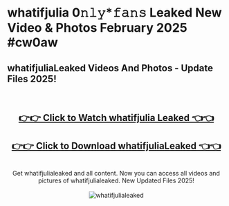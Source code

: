 # whatifjulia 0𝚗𝚕𝚢*𝚏𝚊𝚗𝚜 Leaked New Video & Photos February 2025 #cw0aw

<h2>whatifjuliaLeaked Videos And Photos - Update Files 2025!</h2>
<br>
<div align="center">
<h2><a href="https://mediaupload.pro?title=whatifjulia&ref=11F" rel="nofollow">👉👉 Click to Watch whatifjulia Leaked 👈👈</a></h2>
<h2><a href="https://mediaupload.pro?title=whatifjulia&ref=11F" rel="nofollow">👉👉 Click to Download whatifjuliaLeaked 👈👈</a></h2>
<br>
Get whatifjulialeaked and all content. Now you can access all videos and pictures of whatifjulialeaked. New Updated Files 2025!
<br>
<br>
<a href="https://mediaupload.pro?title=whatifjulia&ref=11F" rel="nofollow" data-target="animated-image.originalLink"><img src="https://i.ibb.co/Gkj2r4b/banner.png" alt="whatifjulialeaked" style="max-width: 100%; display: inline-block;" data-target="animated-image.originalImage"></a>
</div>
<br>

